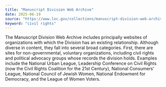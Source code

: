 ```yaml
---
title: "Manuscript Division Web Archive"
date: 2025-06-19
source: "https://www.loc.gov/collections/manuscript-division-web-archive/about-this-collection/"
keyword: "civil rights"
---
```


The Manuscript Division Web Archive includes principally websites of organizations with which the Division has an existing relationship. Although diverse in content, they fall into several broad categories. First, there are sites for non-governmental, voluntary organizations, including civil rights and political advocacy groups whose records the division holds. Examples include the National Urban League, Leadership Conference on Civil Rights (now the Civil Rights Coalition for the 21st Century), National Consumers' League, National Council of Jewish Women, National Endowment for Democracy, and the League of Women Voters.


